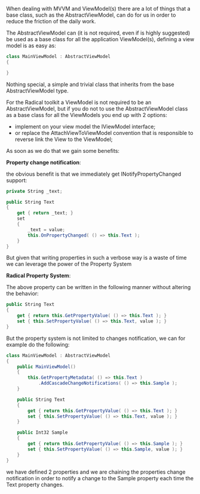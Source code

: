 When dealing with MVVM and ViewModel(s) there are a lot of things that a base class, such as the AbstractViewModel, can do for us in order to reduce the friction of the daily work.

The AbstractViewModel can (it is not required, even if is highly suggested) be used as a base class for all the application ViewModel(s), defining a view model is as easy as:

```csharp
class MainViewModel : AbstractViewModel
{

}
```

Nothing special, a simple and trivial class that inherits from the base AbstractViewModel type.

For the Radical toolkit a ViewModel is not required to be an AbstractViewModel, but if you do not to use the AbstractViewModel class as a base class for all the ViewModels you end up with 2 options:

* implement on your view model the IViewModel interface;
* or replace the AttachViewToViewModel convention that is responsible to reverse link the View to the ViewModel;

As soon as we do that we gain some benefits:

**Property change notification**:

the obvious benefit is that we immediately get INotifyPropertyChanged support:

```csharp
private String _text;

public String Text
{
    get { return _text; }
    set 
    {
        _text = value;
        this.OnPropertyChanged( () => this.Text );
    }
}
```

But given that writing properties in such a verbose way is a waste of time we can leverage the power of the Property System

**Radical Property System**:

The above property can be written in the following manner without altering the behavior:

```csharp
public String Text
{
    get { return this.GetPropertyValue( () => this.Text ); }
    set { this.SetPropertyValue( () => this.Text, value ); }
}
```

But the property system is not limited to changes notification, we can for example do the following:

```csharp
class MainViewModel : AbstractViewModel
{
    public MainViewModel()
    {
        this.GetPropertyMetadata( () => this.Text )
            .AddCascadeChangeNotifications( () => this.Sample );
    }

    public String Text
    {
        get { return this.GetPropertyValue( () => this.Text ); }
        set { this.SetPropertyValue( () => this.Text, value ); }
    }

    public Int32 Sample
    {
        get { return this.GetPropertyValue( () => this.Sample ); }
        set { this.SetPropertyValue( () => this.Sample, value ); }
    }
}
```

we have defined 2 properties and we are chaining the properties change notification in order to notify a change to the Sample property each time the Text property changes.  